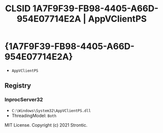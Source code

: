 ﻿---
title: "CLSID 1A7F9F39-FB98-4405-A66D-954E07714E2A | AppVClientPS"
excerpt: What is COM-Object CLSID 1A7F9F39-FB98-4405-A66D-954E07714E2A?
---

# {1A7F9F39-FB98-4405-A66D-954E07714E2A}

* `AppVClientPS`

## Registry


### InprocServer32

* `C:\Windows\System32\AppVClientPS.dll`
* ThreadingModel: `Both`

MIT License. Copyright (c) 2021 Strontic.


